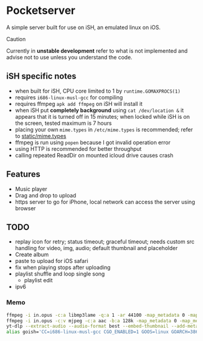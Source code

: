 
# Pocketserver

A simple server built for use on iSH, an emulated linux on iOS.

> [!CAUTION]
> Currently in **unstable development** refer to what is not implemented and advise not to use unless you understand the code.

## iSH specific notes

- when built for iSH, CPU core limited to 1 by `runtime.GOMAXPROCS(1)`
- requires `i686-linux-musl-gcc` for compiling
- requires ffmpeg `apk add ffmpeg` on iSH will install it
- when iSH put **completely background** using `cat /dev/location &` it appears that it is turned off in 15 minutes; when locked while iSH is on the screen, tested maximum is 7 hours
- placing your own `mime.types` in `/etc/mime.types` is recommended; refer to [static/mime.types](./static/mime.types)
- ffmpeg is run using `popen` because I got invalid operation error
- using HTTP is recommended for better throughput
- calling repeated ReadDir on mounted icloud drive causes crash

## Features

- Music player
- Drag and drop to upload
- https server to go for iPhone, local network can access the server using browser


## TODO

- replay icon for retry; status timeout; graceful timeout; needs custom src handling for video, img, audio; default thumbnail and placeholder
- Create album
- paste to upload for iOS safari
- fix when playing stops after uploading
- playlist shuffle and loop single song
    - playlist edit
- ipv6

### Memo

```sh
ffmpeg -i in.opus -c:a libmp3lame -q:a 1 -ar 44100 -map_metadata 0 -map_metadata 0:s:0 -id3v2_version 3 out.mp3
ffmpeg -i in.opus -c:v mjpeg -c:a aac -b:a 128k -map_metadata 0 -map_metadata 0:s:0 -id3v2_version 3 -f ipod out.m4a
yt-dlp --extract-audio --audio-format best --embed-thumbnail --add-metadata --metadata-from-title "%(title)s" -o "%(title)s.%(ext)s" $1
alias goish='CC=i686-linux-musl-gcc CGO_ENABLED=1 GOOS=linux GOARCH=386 go'
```